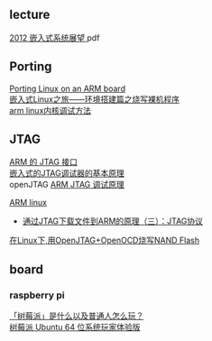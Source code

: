 ## lecture
[2012 嵌入式系统展望 ](ftp://ftp.ni.com/pub/branches/china/2012EmbeddedSystemOutlook.pdf) pdf  

## Porting
[Porting Linux on an ARM board](http://free-electrons.com/pub/conferences/2015/captronic/captronic-porting-linux-on-arm.pdf)  
[嵌入式Linux之旅——环境搭建篇之烧写裸机程序](http://www.cnblogs.com/richard-wangjian/p/5178660.html)  
[arm linux内核调试方法](http://home.eeworld.com.cn/my/space-uid-579941-blogid-239828.html)  

## JTAG
[ARM 的 JTAG 接口](http://www.diangon.com/zhishi/jrs/201504/00022010.html)  
[嵌入式的JTAG调试器的基本原理](http://blog.csdn.net/yyt7529/article/details/4355911)  
openJTAG [ARM JTAG 调试原理 ](http://www.micetek.com.cn/technic/jtag.pdf)  

[ARM linux](http://blog.chinaunix.net/uid/10705106/cid-171496-list-1.html)  
- [通过JTAG下载文件到ARM的原理（三）：JTAG协议](http://blog.chinaunix.net/uid-10705106-id-4055397.html)

[在Linux下,用OpenJTAG+OpenOCD烧写NAND Flash](http://blog.csdn.net/jaskiller/article/details/8646270)

## board
### raspberry pi
[「树莓派」是什么以及普通人怎么玩？](https://www.zhihu.com/question/20859055)  
[树莓派 Ubuntu 64 位系统玩家体验版](http://shumeipai.nxez.com/2017/09/10/raspberry-pi-ubuntu-64-bit-system-player-experience-version.html)  
